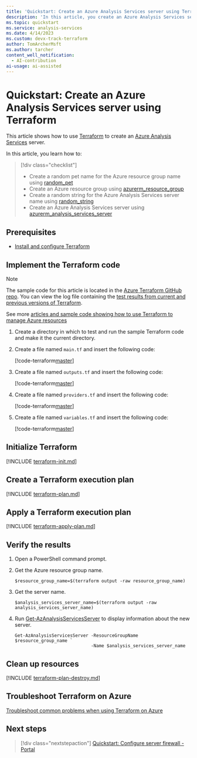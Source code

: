 ```yaml
---
title: 'Quickstart: Create an Azure Analysis Services server using Terraform'
description: 'In this article, you create an Azure Analysis Services server using Terraform'
ms.topic: quickstart
ms.service: analysis-services
ms.date: 4/14/2023
ms.custom: devx-track-terraform
author: TomArcherMsft
ms.author: tarcher
content_well_notification: 
  - AI-contribution
ai-usage: ai-assisted
---
```


# Quickstart: Create an Azure Analysis Services server using Terraform

This article shows how to use [Terraform](/azure/terraform) to create an [Azure Analysis Services](./analysis-services-overview.md) server.

In this article, you learn how to:

> [!div class="checklist"]
> * Create a random pet name for the Azure resource group name using [random_pet](https://registry.terraform.io/providers/hashicorp/random/latest/docs/resources/pet)
> * Create an Azure resource group using [azurerm_resource_group](https://registry.terraform.io/providers/hashicorp/azurerm/latest/docs/resources/resource_group)
> * Create a random string for the Azure Analysis Services server name using [random_string](https://registry.terraform.io/providers/hashicorp/random/latest/docs/resources/string)
> * Create an Azure Analysis Services server using [azurerm_analysis_services_server](https://registry.terraform.io/providers/hashicorp/azurerm/latest/docs/resources/analysis_services_server)

## Prerequisites

- [Install and configure Terraform](/azure/developer/terraform/quickstart-configure)

## Implement the Terraform code

> [!NOTE]
> The sample code for this article is located in the [Azure Terraform GitHub repo](https://github.com/Azure/terraform/tree/master/quickstart/101-analysis-services-create). You can view the log file containing the [test results from current and previous versions of Terraform](https://github.com/Azure/terraform/tree/master/quickstart/101-analysis-services-create/TestRecord.md).
> 
> See more [articles and sample code showing how to use Terraform to manage Azure resources](/azure/terraform)

1. Create a directory in which to test and run the sample Terraform code and make it the current directory.

1. Create a file named `main.tf` and insert the following code:

    [!code-terraform[master](~/../terraform_samples/quickstart/101-analysis-services-create/main.tf)]

1. Create a file named `outputs.tf` and insert the following code:

    [!code-terraform[master](~/../terraform_samples/quickstart/101-analysis-services-create/outputs.tf)]

1. Create a file named `providers.tf` and insert the following code:

    [!code-terraform[master](~/../terraform_samples/quickstart/101-analysis-services-create/providers.tf)]

1. Create a file named `variables.tf` and insert the following code:

    [!code-terraform[master](/azure/terraform/terraform_samples/quickstart/101-analysis-services-create/variables.tf)]

## Initialize Terraform

[!INCLUDE [terraform-init.md](~/../azure-dev-docs-pr/articles/terraform/includes/terraform-init.md)]

## Create a Terraform execution plan

[!INCLUDE [terraform-plan.md](~/../azure-dev-docs-pr/articles/terraform/includes/terraform-plan.md)]

## Apply a Terraform execution plan

[!INCLUDE [terraform-apply-plan.md](~/../azure-dev-docs-pr/articles/terraform/includes/terraform-apply-plan.md)]

## Verify the results

1. Open a PowerShell command prompt.

1. Get the Azure resource group name.

    ```console
    $resource_group_name=$(terraform output -raw resource_group_name)
    ```

1. Get the server name.

    ```console
    $analysis_services_server_name=$(terraform output -raw analysis_services_server_name)
    ```

1. Run [Get-AzAnalysisServicesServer](/powershell/module/az.analysisservices/get-azanalysisservicesserver) to display information about the new server.

    ```azurepowershell
    Get-AzAnalysisServicesServer -ResourceGroupName $resource_group_name `
                                 -Name $analysis_services_server_name
    ```

## Clean up resources

[!INCLUDE [terraform-plan-destroy.md](~/azure-dev-docs-pr/articles/terraform/includes/terraform-plan-destroy.md)]

## Troubleshoot Terraform on Azure

[Troubleshoot common problems when using Terraform on Azure](/azure/developer/terraform/troubleshoot)

## Next steps

> [!div class="nextstepaction"]
> [Quickstart: Configure server firewall - Portal](analysis-services-qs-firewall.md)